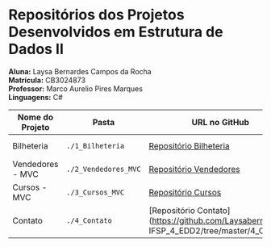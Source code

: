 # Repositórios dos Projetos Desenvolvidos em Estrutura de Dados II
**Aluna:** Laysa Bernardes Campos da Rocha  
**Matrícula:** CB3024873  
**Professor:** Marco Aurelio Pires Marques  
**Linguagens:** C#  

| Nome do Projeto    | Pasta             | URL no GitHub                                                                                    | Referente à Aula do Dia | Data da Entrega | Tipo de Aplicação  |
|--------------------|-------------------|--------------------------------------------------------------------------------------------------|-------------------------|-----------------|--------------------|
| Bilheteria         | `./1_Bilheteria`  | [Repositório Bilheteria](https://github.com/Laysabernardes/IFSP_4_EDD2/tree/master/1_Bilheteria) | 02/09/2024              | 09/09/2024      | Windows Forms      |
| Vendedores - MVC   | `./2_Vendedores_MVC`| [Repositório Vendedores](https://github.com/Laysabernardes/IFSP_4_EDD2/tree/master/2_Vendedores_MVC) | 09/09/2024      | 21/09/2024      |    Console         |
| Cursos - MVC       | `./3_Cursos_MVC`  | [Repositório Cursos](https://github.com/Laysabernardes/IFSP_4_EDD2/tree/master/3_Cursos_MVC) | 09/09/2024      | 23/09/2024      |    Console         |
| Contato       | `./4_Contato`  | [Repositório Contato](https://github.com/Laysabernardes/ IFSP_4_EDD2/tree/master/4_Contato) | 30/09/2024      | 07/10/2024      |    Console         |